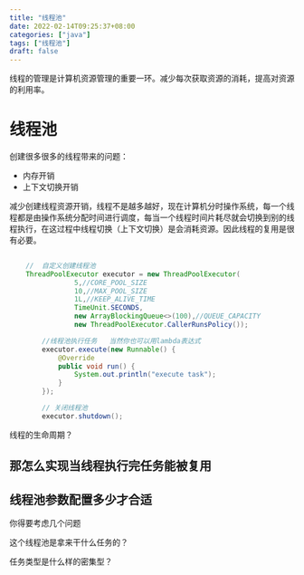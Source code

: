 ```yaml
---
title: "线程池"
date: 2022-02-14T09:25:37+08:00
categories: ["java"] 
tags: ["线程池"]
draft: false
---
```


线程的管理是计算机资源管理的重要一环。减少每次获取资源的消耗，提高对资源的利用率。

<!--more-->

# 线程池



创建很多很多的线程带来的问题：

- 内存开销
- 上下文切换开销



减少创建线程资源开销，线程不是越多越好，现在计算机分时操作系统，每一个线程都是由操作系统分配时间进行调度，每当一个线程时间片耗尽就会切换到别的线程执行，在这过程中线程切换（上下文切换）是会消耗资源。因此线程的复用是很有必要。



```java
        
	//  自定义创建线程池
	ThreadPoolExecutor executor = new ThreadPoolExecutor(
                5,//CORE_POOL_SIZE
                10,//MAX_POOL_SIZE
                1L,//KEEP_ALIVE_TIME
                TimeUnit.SECONDS,
                new ArrayBlockingQueue<>(100),//QUEUE_CAPACITY
                new ThreadPoolExecutor.CallerRunsPolicy());

		//线程池执行任务   当然你也可以用lambda表达式 
        executor.execute(new Runnable() {
            @Override
            public void run() {
                System.out.println("execute task");
            }
        });

		// 关闭线程池
        executor.shutdown();
```



线程的生命周期？

## 那怎么实现当线程执行完任务能被复用



## 线程池参数配置多少才合适

你得要考虑几个问题

这个线程池是拿来干什么任务的？

任务类型是什么样的密集型？
